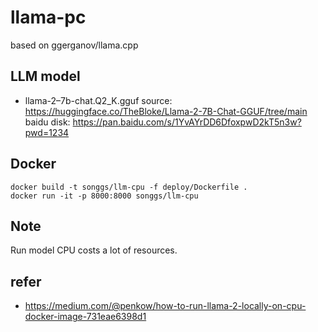 # llama-pc
based on ggerganov/llama.cpp

## LLM model
- llama-2–7b-chat.Q2_K.gguf
source: https://huggingface.co/TheBloke/Llama-2-7B-Chat-GGUF/tree/main
baidu disk: https://pan.baidu.com/s/1YvAYrDD6DfoxpwD2kT5n3w?pwd=1234
## Docker
```commandline 
docker build -t songgs/llm-cpu -f deploy/Dockerfile .
docker run -it -p 8000:8000 songgs/llm-cpu
```
## Note
Run model CPU costs a lot of resources.
## refer
- https://medium.com/@penkow/how-to-run-llama-2-locally-on-cpu-docker-image-731eae6398d1